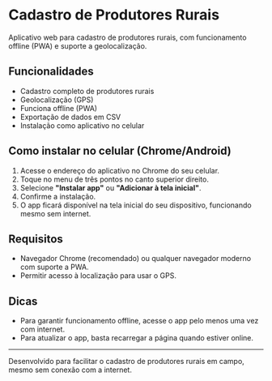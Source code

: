 # Cadastro de Produtores Rurais

Aplicativo web para cadastro de produtores rurais, com funcionamento offline (PWA) e suporte a geolocalização.

## Funcionalidades
- Cadastro completo de produtores rurais
- Geolocalização (GPS)
- Funciona offline (PWA)
- Exportação de dados em CSV
- Instalação como aplicativo no celular

## Como instalar no celular (Chrome/Android)
1. Acesse o endereço do aplicativo no Chrome do seu celular.
2. Toque no menu de três pontos no canto superior direito.
3. Selecione **"Instalar app"** ou **"Adicionar à tela inicial"**.
4. Confirme a instalação.
5. O app ficará disponível na tela inicial do seu dispositivo, funcionando mesmo sem internet.

## Requisitos
- Navegador Chrome (recomendado) ou qualquer navegador moderno com suporte a PWA.
- Permitir acesso à localização para usar o GPS.

## Dicas
- Para garantir funcionamento offline, acesse o app pelo menos uma vez com internet.
- Para atualizar o app, basta recarregar a página quando estiver online.

---

Desenvolvido para facilitar o cadastro de produtores rurais em campo, mesmo sem conexão com a internet.

